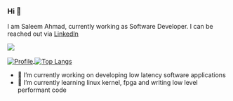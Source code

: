 ### Hi 👋

I am Saleem Ahmad, currently working as Software Developer. I can be reached out via [LinkedIn](https://www.linkedin.com/in/sahmad98)

![](https://komarev.com/ghpvc/?username=sahmad98&color=blue)

<a href="https://github.com/sahmad98">
  <img alt="Profile" align="center" src="https://github-readme-stats.vercel.app/api?username=sahmad98&count_private=true&show_icons=true&custom_title=My%20Github%20Statistics&include_all_commits=true" />
</a>
<a href="https://github.com/sahmad98">
  <img alt="Top Langs" align="center" src="https://github-readme-stats.vercel.app/api/top-langs/?username=sahmad98&include_all_commits=true&langs_count=9&layout=compact&hide=CSS,PHP" />
</a>

- 🔭 I’m currently working on developing low latency software applications
- 🌱 I’m currently learning linux kernel, fpga and writing low level performant code
<!--
**sahmad98/sahmad98** is a ✨ _special_ ✨ repository because its `README.md` (this file) appears on your GitHub profile.

Here are some ideas to get you started:

- 🔭 I’m currently working on ...
- 🌱 I’m currently learning ...
- 👯 I’m looking to collaborate on ...
- 🤔 I’m looking for help with ...
- 💬 Ask me about ...
- 📫 How to reach me: ...
- 😄 Pronouns: ...
- ⚡ Fun fact: ...
-->
